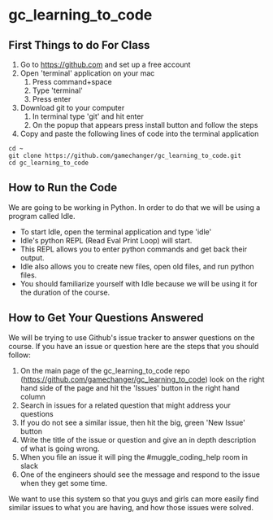 # gc_learning_to_code
## First Things to do For Class
1. Go to https://github.com and set up a free account
2. Open 'terminal' application on your mac
    1. Press command+space
    2. Type 'terminal'
    3. Press enter
3. Download git to your computer
    1. In terminal type 'git' and hit enter
    2. On the popup that appears press install button and follow the steps
4. Copy and paste the following lines of code into the terminal application
```
cd ~
git clone https://github.com/gamechanger/gc_learning_to_code.git
cd gc_learning_to_code
```


## How to Run the Code
We are going to be working in Python. In order to do that we will be using a program called Idle.

* To start Idle, open the terminal application and type 'idle'
* Idle's python REPL (Read Eval Print Loop) will start.
* This REPL allows you to enter python commands and get back their output.
* Idle also allows you to create new files, open old files, and run python files.
* You should familiarize yourself with Idle because we will be using it for the duration of the course.


## How to Get Your Questions Answered
We will be trying to use Github's issue tracker to answer questions on the course.
If you have an issue or question here are the steps that you should follow:

1. On the main page of the gc_learning_to_code repo (https://github.com/gamechanger/gc_learning_to_code) look on the right hand side of the page and hit the 'Issues' button in the right hand column
2. Search in issues for a related question that might address your questions
3. If you do not see a similar issue, then hit the big, green 'New Issue' button
4. Write the title of the issue or question and give an in depth description of what is going wrong.
5. When you file an issue it will ping the \#muggle_coding_help room in slack
6. One of the engineers should see the message and respond to the issue when they get some time.

We want to use this system so that you guys and girls can more easily find similar issues to what you are having, and how those issues were solved.

